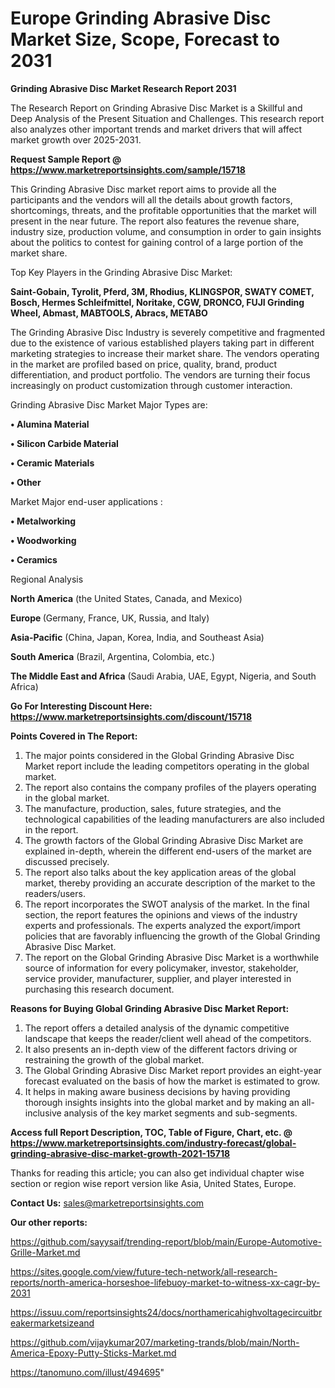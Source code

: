 # Europe Grinding Abrasive Disc Market Size, Scope, Forecast to 2031

<strong>Grinding Abrasive Disc Market Research Report 2031</strong>

The Research Report on Grinding Abrasive Disc Market is a Skillful and Deep Analysis of the Present Situation and Challenges. This research report also analyzes other important trends and market drivers that will affect market growth over 2025-2031.

<strong>Request Sample Report @ <a href=https://www.marketreportsinsights.com/sample/15718>https://www.marketreportsinsights.com/sample/15718</a></strong>

This Grinding Abrasive Disc market report aims to provide all the participants and the vendors will all the details about growth factors, shortcomings, threats, and the profitable opportunities that the market will present in the near future. The report also features the revenue share, industry size, production volume, and consumption in order to gain insights about the politics to contest for gaining control of a large portion of the market share.

Top Key Players in the Grinding Abrasive Disc Market:

<strong>Saint-Gobain, Tyrolit, Pferd, 3M, Rhodius, KLINGSPOR, SWATY COMET, Bosch, Hermes Schleifmittel, Noritake, CGW, DRONCO, FUJI Grinding Wheel, Abmast, MABTOOLS, Abracs, METABO</strong>

The Grinding Abrasive Disc Industry is severely competitive and fragmented due to the existence of various established players taking part in different marketing strategies to increase their market share. The vendors operating in the market are profiled based on price, quality, brand, product differentiation, and product portfolio. The vendors are turning their focus increasingly on product customization through customer interaction.

Grinding Abrasive Disc Market Major Types are:

<strong>• Alumina Material

• Silicon Carbide Material

• Ceramic Materials

• Other</strong>

Market Major end-user applications :

<strong>• Metalworking

• Woodworking

• Ceramics</strong>

Regional Analysis

</u><strong><b>North America</b></strong> (the United States, Canada, and Mexico)

<strong><b>Europe </b></strong>(Germany, France, UK, Russia, and Italy)

<strong><b>Asia-Pacific</b></strong> (China, Japan, Korea, India, and Southeast Asia)

<strong><b>South America</b></strong> (Brazil, Argentina, Colombia, etc.)

<strong><b>The Middle East and Africa</b></strong> (Saudi Arabia, UAE, Egypt, Nigeria, and South Africa)

<strong>Go For Interesting Discount Here: <a href=https://www.marketreportsinsights.com/discount/15718>https://www.marketreportsinsights.com/discount/15718</a></strong>

<strong>Points Covered in The Report:</strong>
<ol>
  <li>The major points considered in the Global Grinding Abrasive Disc Market report include the leading competitors operating in the global market.</li>
  <li>The report also contains the company profiles of the players operating in the global market.</li>
  <li>The manufacture, production, sales, future strategies, and the technological capabilities of the leading manufacturers are also included in the report.</li>
  <li>The growth factors of the Global Grinding Abrasive Disc Market are explained in-depth, wherein the different end-users of the market are discussed precisely.</li>
  <li>The report also talks about the key application areas of the global market, thereby providing an accurate description of the market to the readers/users.</li>
  <li>The report incorporates the SWOT analysis of the market. In the final section, the report features the opinions and views of the industry experts and professionals. The experts analyzed the export/import policies that are favorably influencing the growth of the Global Grinding Abrasive Disc Market.</li>
  <li>The report on the Global Grinding Abrasive Disc Market is a worthwhile source of information for every policymaker, investor, stakeholder, service provider, manufacturer, supplier, and player interested in purchasing this research document.</li>
</ol>
<strong>Reasons for Buying Global Grinding Abrasive Disc Market Report:</strong>

<ol>
  <li>The report offers a detailed analysis of the dynamic competitive landscape that keeps the reader/client well ahead of the competitors.</li>
  <li>It also presents an in-depth view of the different factors driving or restraining the growth of the global market.</li>
  <li>The Global Grinding Abrasive Disc Market report provides an eight-year forecast evaluated on the basis of how the market is estimated to grow.</li>
  <li>It helps in making aware business decisions by having providing thorough insights insights into the global market and by making an all-inclusive analysis of the key market segments and sub-segments.</li>
</ol>
<strong>Access full Report Description, TOC, Table of Figure, Chart, etc. @ <a href=https://www.marketreportsinsights.com/industry-forecast/global-grinding-abrasive-disc-market-growth-2021-15718>https://www.marketreportsinsights.com/industry-forecast/global-grinding-abrasive-disc-market-growth-2021-15718</a></strong>


Thanks for reading this article; you can also get individual chapter wise section or region wise report version like Asia, United States, Europe.

<strong>Contact Us:</strong>
sales@marketreportsinsights.com

<strong>Our other reports:</strong>

<a href=https://github.com/sayysaif/trending-report/blob/main/Europe-Automotive-Grille-Market.md>https://github.com/sayysaif/trending-report/blob/main/Europe-Automotive-Grille-Market.md</a>

<a href=https://sites.google.com/view/future-tech-network/all-research-reports/north-america-horseshoe-lifebuoy-market-to-witness-xx-cagr-by-2031>https://sites.google.com/view/future-tech-network/all-research-reports/north-america-horseshoe-lifebuoy-market-to-witness-xx-cagr-by-2031</a>

<a href=https://issuu.com/reportsinsights24/docs/northamericahighvoltagecircuitbreakermarketsizeand>https://issuu.com/reportsinsights24/docs/northamericahighvoltagecircuitbreakermarketsizeand</a>

<a href=https://github.com/vijaykumar207/marketing-trands/blob/main/North-America-Epoxy-Putty-Sticks-Market.md>https://github.com/vijaykumar207/marketing-trands/blob/main/North-America-Epoxy-Putty-Sticks-Market.md</a>

<a href=https://tanomuno.com/illust/494695>https://tanomuno.com/illust/494695</a>"
